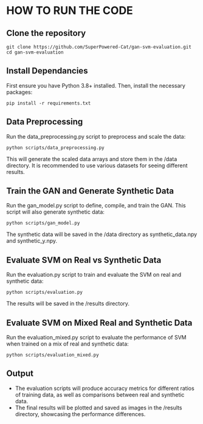 # HOW TO RUN THE CODE
## Clone the repository
```
git clone https://github.com/SuperPowered-Cat/gan-svm-evaluation.git
cd gan-svm-evaluation
```
## Install Dependancies
First ensure you have Python  3.8+ installed. Then, install the necessary packages:
```
pip install -r requirements.txt
```
## Data Preprocessing
Run the data_preprocessing.py script to preprocess and scale the data:
```
python scripts/data_preprocessing.py
```
This will generate the scaled data arrays and store them in the /data directory.
It is recommended to use various datasets for seeing different results.
## Train the GAN and Generate Synthetic Data
Run the gan_model.py script to define, compile, and train the GAN. This script will also generate synthetic data:
```
python scripts/gan_model.py
```
The synthetic data will be saved in the /data directory as synthetic_data.npy and synthetic_y.npy.
## Evaluate SVM on Real vs Synthetic Data
Run the evaluation.py script to train and evaluate the SVM on real and synthetic data:
```
python scripts/evaluation.py
```
The results will be saved in the /results directory.
## Evaluate SVM on Mixed Real and Synthetic Data
Run the evaluation_mixed.py script to evaluate the performance of SVM when trained on a mix of real and synthetic data:
```
python scripts/evaluation_mixed.py
```
## Output
- The evaluation scripts will produce accuracy metrics for different ratios of training data, as well as comparisons between real and synthetic data.
- The final results will be plotted and saved as images in the /results directory, showcasing the performance differences.
